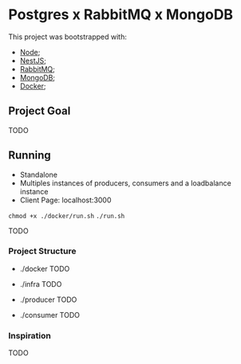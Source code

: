 # Postgres x RabbitMQ x MongoDB

This project was bootstrapped with:
- [Node](https://nodejs.org/en/docs/);
- [NestJS](https://docs.nestjs.com/);
- [RabbitMQ](https://www.rabbitmq.com/documentation.html);
- [MongoDB](https://docs.mongodb.com/manual/);
- [Docker](https://docs.docker.com/);

## Project Goal

TODO


## Running

* Standalone
* Multiples instances of producers, consumers and a loadbalance instance
* Client Page: localhost:3000

`chmod +x ./docker/run.sh`
`./run.sh`

TODO

### Project Structure

* ./docker
TODO

* ./infra
TODO

* ./producer
TODO

* ./consumer
TODO

### Inspiration

TODO
